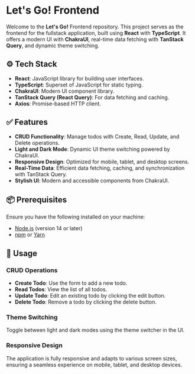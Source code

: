 # Let's Go! Frontend

Welcome to the **Let's Go!** Frontend repository. This project serves as the frontend for the fullstack application, built using **React** with **TypeScript**. It offers a modern UI with **ChakraUI**, real-time data fetching with **TanStack Query**, and dynamic theme switching.

## ⚙️ Tech Stack

- **React**: JavaScript library for building user interfaces.
- **TypeScript**: Superset of JavaScript for static typing.
- **ChakraUI**: Modern UI component library.
- **TanStack Query (React Query)**: For data fetching and caching.
- **Axios**: Promise-based HTTP client.

## ✅ Features

- **CRUD Functionality**: Manage todos with Create, Read, Update, and Delete operations.
- **Light and Dark Mode**: Dynamic UI theme switching powered by ChakraUI.
- **Responsive Design**: Optimized for mobile, tablet, and desktop screens.
- **Real-Time Data**: Efficient data fetching, caching, and synchronization with TanStack Query.
- **Stylish UI**: Modern and accessible components from ChakraUI.

## 📦 Prerequisites

Ensure you have the following installed on your machine:

- [Node.js](https://nodejs.org/en/download/) (version 14 or later)
- [npm](https://www.npmjs.com/get-npm) or [Yarn](https://yarnpkg.com/getting-started/install)

## 📖 Usage

### CRUD Operations

- **Create Todo**: Use the form to add a new todo.
- **Read Todos**: View the list of all todos.
- **Update Todo**: Edit an existing todo by clicking the edit button.
- **Delete Todo**: Remove a todo by clicking the delete button.

### Theme Switching

Toggle between light and dark modes using the theme switcher in the UI.

### Responsive Design

The application is fully responsive and adapts to various screen sizes, ensuring a seamless experience on mobile, tablet, and desktop devices.

